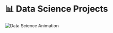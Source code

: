 # 📊 Data Science Projects

![Data Science Animation](https://media.giphy.com/media/xT0xeJpnrLKf5Aqg1O/giphy.gif)
